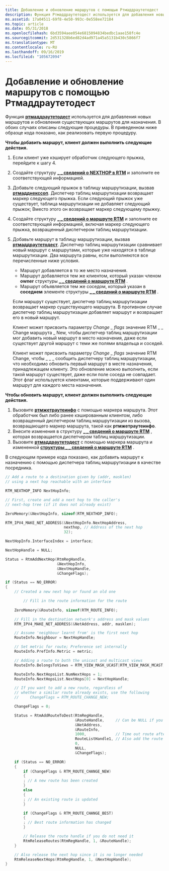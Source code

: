 ```yaml
---
title: Добавление и обновление маршрутов с помощью Ртмаддраутетодест
description: Функция Ртмаддраутетодест используется для добавления новых маршрутов и обновления существующих маршрутов для назначения. В обоих случаях описаны следующие процедуры. В приведенном ниже образце кода показано, как реализовать первую процедуру.
ms.assetid: 17a04511-69f8-4e50-993c-0e558ee72184
ms.topic: article
ms.date: 05/31/2018
ms.openlocfilehash: 6bd3594aee054e6815094834bedbc1aae158fc4e
ms.sourcegitcommit: 2d531328b6ed82d4ad971a45a5131b430c5866f7
ms.translationtype: MT
ms.contentlocale: ru-RU
ms.lasthandoff: 09/16/2019
ms.locfileid: "105672094"
---
```

# <a name="add-and-update-routes-using-rtmaddroutetodest"></a>Добавление и обновление маршрутов с помощью Ртмаддраутетодест

Функция [**ртмаддраутетодест**](/windows/desktop/api/Rtmv2/nf-rtmv2-rtmaddroutetodest) используется для добавления новых маршрутов и обновления существующих маршрутов для назначения. В обоих случаях описаны следующие процедуры. В приведенном ниже образце кода показано, как реализовать первую процедуру.

**Чтобы добавить маршрут, клиент должен выполнить следующие действия.**

1.  Если клиент уже кэширует обработчик следующего прыжка, перейдите к шагу 4.
2.  Создайте структуру [**\_ \_ сведений о NEXTHOP в RTM**](/windows/desktop/api/Rtmv2/ns-rtmv2-rtm_nexthop_info) и заполните ее соответствующей информацией.
3.  Добавьте следующий прыжок в таблицу маршрутизации, вызвав [**ртмадднекссоп**](/windows/desktop/api/Rtmv2/nf-rtmv2-rtmaddnexthop). Диспетчер таблиц маршрутизации возвращает маркер следующего прыжка. Если следующий прыжок уже существует, таблица маршрутизации не добавляет следующий прыжок; Вместо этого он возвращает маркер следующему прыжку.
4.  Создайте структуру [**\_ \_ сведений о маршруте RTM**](/windows/desktop/api/Rtmv2/ns-rtmv2-rtm_route_info) и заполните ее соответствующей информацией, включая маркер следующего прыжка, возвращенный диспетчером таблиц маршрутизации.
5.  Добавьте маршрут в таблицу маршрутизации, вызвав [**ртмаддраутетодест**](/windows/desktop/api/Rtmv2/nf-rtmv2-rtmaddroutetodest). Диспетчер таблиц маршрутизации сравнивает новый маршрут с маршрутами, которые уже находятся в таблице маршрутизации. Два маршрута равны, если выполняются все перечисленные ниже условия.

    -   Маршрут добавляется в то же место назначения.
    -   Маршрут добавляется тем же клиентом, который указан членом **owner** структуры [**\_ \_ сведений о маршруте RTM**](/windows/desktop/api/Rtmv2/ns-rtmv2-rtm_route_info) .
    -   Маршрут объявляется тем же соседом, который указан в **соседнем** элементе структуры [**\_ \_ сведений о маршруте RTM**](/windows/desktop/api/Rtmv2/ns-rtmv2-rtm_route_info) .

    Если маршрут существует, диспетчер таблиц маршрутизации возвращает маркер существующего маршрута. В противном случае диспетчер таблиц маршрутизации добавляет маршрут и возвращает его в новый маршрут.

    Клиент может присвоить параметру *Change \_ flags* значение RTM \_ \_ Change маршрута \_ New, чтобы диспетчер таблиц маршрутизации мог добавить новый маршрут в место назначения, даже если существует другой маршрут с теми же полями владельца и соседей.

    Клиент может присвоить параметру *Change \_ flags* значение RTM Change, чтобы \_ \_ \_ сообщить диспетчеру таблиц маршрутизации, что необходимо обновить первый маршрут в месте назначения, принадлежащем клиенту. Это обновление можно выполнить, если такой маршрут существует, даже если поле соседа не совпадает. Этот флаг используется клиентами, которые поддерживают один маршрут для каждого места назначения.

**Чтобы обновить маршрут, клиент должен выполнить следующие действия.**

1.  Вызовите [**ртмжетраутеинфо**](/windows/desktop/api/Rtmv2/nf-rtmv2-rtmgetrouteinfo) с помощью маркера маршрута. Этот обработчик был либо ранее кэшированным клиентом, либо возвращенный диспетчером таблиц маршрутизации из вызова, возвращающего маркер маршрута, такой как **ртмжетраутеинфо**.
2.  Внесите изменения в структуру [**\_ \_ сведений о маршруте RTM**](/windows/desktop/api/Rtmv2/ns-rtmv2-rtm_route_info) , которая возвращается диспетчером таблиц маршрутизации.
3.  Вызовите [**ртмаддраутетодест**](/windows/desktop/api/Rtmv2/nf-rtmv2-rtmaddroutetodest) с помощью маркера маршрута и измененной [**структуры \_ \_ сведений о маршруте RTM**](/windows/desktop/api/Rtmv2/ns-rtmv2-rtm_route_info) .

В следующем примере кода показано, как добавить маршрут к назначению с помощью диспетчера таблиц маршрутизации в качестве посредника.


```C++
// Add a route to a destination given by (addr, masklen)
// using a next hop reachable with an interface

RTM_NEXTHOP_INFO NextHopInfo;

// First, create and add a next hop to the caller's
// next-hop tree (if it does not already exist)

ZeroMemory(&NextHopInfo, sizeof(RTM_NEXTHOP_INFO);

RTM_IPV4_MAKE_NET_ADDRESS(&NextHopInfo.NextHopAddress,
                          nexthop, // Address of the next hop
                          32);

NextHopInfo.InterfaceIndex = interface;

NextHopHandle = NULL;

Status = RtmAddNextHop(RtmRegHandle,
                       &NextHopInfo,
                       &NextHopHandle,
                       &ChangeFlags);

if (Status == NO_ERROR)
{
    // Created a new next hop or found an old one

        // Fill in the route information for the route
    
    ZeroMemory(&RouteInfo, sizeof(RTM_ROUTE_INFO);

    // Fill in the destination network's address and mask values
    RTM_IPV4_MAKE_NET_ADDRESS(&NetAddress, addr, masklen);

    // Assume 'neighbour learnt from' is the first next hop
    RouteInfo.Neighbour = NextHopHandle;

    // Set metric for route; Preference set internally
    RouteInfo.PrefInfo.Metric = metric;

    // Adding a route to both the unicast and multicast views
    RouteInfo.BelongsToViews = RTM_VIEW_MASK_UCAST|RTM_VIEW_MASK_MCAST;

    RouteInfo.NextHopsList.NumNextHops = 1;
    RouteInfo.NextHopsList.NextHops[0] = NextHopHandle;

    // If you want to add a new route, regardless of
    // whether a similar route already exists, use the following 
    //     ChangeFlags = RTM_ROUTE_CHANGE_NEW;

    ChangeFlags = 0;

    Status = RtmAddRouteToDest(RtmRegHandle,
                               &RouteHandle,     // Can be NULL if you do not need handle
                               &NetAddress,
                               &RouteInfo,
                               1000,             // Time out route after 1000 ms
                               RouteListHandle1, // Also add the route to this list
                               0,
                               NULL,
                               &ChangeFlags);

    if (Status == NO_ERROR)
    {
        if (ChangeFlags & RTM_ROUTE_CHANGE_NEW)
        {
        ; // A new route has been created
        }
        else
        {
        ; // An existing route is updated
        }

        if (ChangeFlags & RTM_ROUTE_CHANGE_BEST)
        {
        ; // Best route information has changed
        }

        // Release the route handle if you do not need it
        RtmReleaseRoutes(RtmRegHandle, 1, &RouteHandle);
    }

    // Also release the next hop since it is no longer needed 
    RtmReleaseNextHops(RtmRegHandle, 1, &NextHopHandle);
}
```



 

 




